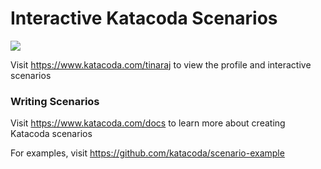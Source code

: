 # Interactive Katacoda Scenarios

[![](http://shields.katacoda.com/katacoda/tinaraj/count.svg)](https://www.katacoda.com/tinaraj "Get your profile on Katacoda.com")

Visit https://www.katacoda.com/tinaraj to view the profile and interactive scenarios

### Writing Scenarios
Visit https://www.katacoda.com/docs to learn more about creating Katacoda scenarios

For examples, visit https://github.com/katacoda/scenario-example
